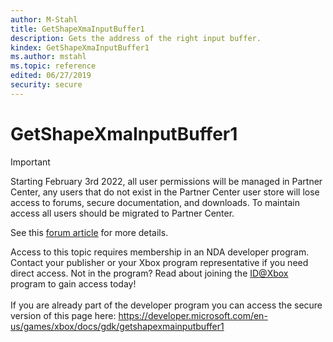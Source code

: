 ```yaml
---
author: M-Stahl
title: GetShapeXmaInputBuffer1
description: Gets the address of the right input buffer.
kindex: GetShapeXmaInputBuffer1
ms.author: mstahl
ms.topic: reference
edited: 06/27/2019
security: secure
---
```


# GetShapeXmaInputBuffer1
> [!IMPORTANT]
> Starting February 3rd 2022, all user permissions will be managed in Partner Center, any users that do not exist in the Partner Center user store will lose access to forums, secure documentation, and downloads. To maintain access all users should be migrated to Partner Center. <p></p>See this <a href="https://forums.xboxlive.com/articles/132187/breaking-change-user-access-for-forums-secure-docu.html">forum article</a> for more details.  

 Access to this topic requires membership in an NDA developer program. Contact your publisher or your Xbox program representative if you need direct access. Not in the program? Read about joining the <a href="https://www.xbox.com/Developers/id">ID@Xbox</a> program to gain access today!  <br/><br/>If you are already part of the developer program you can access the secure version of this page here: <a target="_blank" href="https://developer.microsoft.com/en-us/games/xbox/docs/gdk/getshapexmainputbuffer1">https://developer.microsoft.com/en-us/games/xbox/docs/gdk/getshapexmainputbuffer1</a>